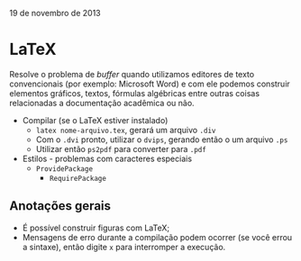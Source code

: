 19 de novembro de 2013

# LaTeX

Resolve o problema de *buffer* quando utilizamos editores de texto convencionais (por exemplo: Microsoft Word) e com ele podemos construir elementos gráficos, textos, fórmulas algébricas entre outras coisas relacionadas a documentação acadêmica ou não.

* Compilar (se o LaTeX estiver instalado)
    - `latex nome-arquivo.tex`, gerará um arquivo `.div`
    - Com o `.dvi` pronto, utilizar o `dvips`, gerando então o um arquivo `.ps`
    - Utilizar então `ps2pdf` para converter para `.pdf`
* Estilos - problemas com caracteres especiais
    - `ProvidePackage`
        * `RequirePackage`

## Anotações gerais

* É possível construir figuras com LaTeX;
* Mensagens de erro durante a compilação podem ocorrer (se você errou a sintaxe), então digite `x` para interromper a execução.